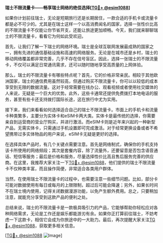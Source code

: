 **瑞士不限流量卡——畅享瑞士网络的绝佳选择[[TG💪+ @esim1088](https://t.me/s/esim1088)]**

如果你计划前往瑞士，无论是短期旅行还是长期居住，一款合适的手机卡或流量卡都是必不可少的。尤其是在瑞士这样一个以高消费闻名的国家，选择一张性价比高的不限流量卡不仅能让你节省开支，还能让旅途更加顺畅。今天，我们就来聊聊瑞士的不限流量卡，看看它为何如此受欢迎。

首先，让我们了解一下瑞士的网络环境。瑞士是全球互联网发展最成熟的国家之一，拥有先进的通信基础设施和高速的网络服务。无论是在城市还是乡村，瑞士的移动网络覆盖都非常完善，几乎不存在信号盲区。因此，选择一张瑞士的不限流量卡，不仅可以满足日常通讯需求，还可以随时随地享受高质量的上网体验。

那么，瑞士的不限流量卡有哪些特点呢？首先，它的价格非常亲民。相较于其他欧洲国家，瑞士的通信费用虽然较高，但通过购买不限流量卡，你可以以较低的成本享受到无限的数据流量。这对于经常需要在线办公、观看视频或者使用社交媒体的人来说，无疑是一个巨大的优势。此外，这些卡通常还提供免费拨打本地电话的服务，甚至有些卡还支持拨打国际长途，这在旅行中尤为实用。

接下来，我们来看看如何选择适合自己的瑞士不限流量卡。市面上的手机卡和流量卡种类繁多，主要分为实体卡和eSIM卡两大类。实体卡是最传统的选择，你需要亲自到运营商的营业厅购买，并进行激活。而eSIM卡则是近年来兴起的一种新型产品，无需实体卡，只需通过手机设置即可完成激活。对于经常更换设备或者不希望携带过多实体物品的用户来说，eSIM卡无疑是更好的选择。

在选择具体产品时，有几个关键点需要注意。首先是网络制式，确保你的手机支持该卡所使用的网络频段；其次是套餐内容，除了流量外，还要留意是否包含语音通话、短信等服务；最后是价格和服务，尽量选择性价比高且售后服务完善的供应商。在这里，我推荐大家关注一下[TG💪+ @esim1088](https://t.me/s/esim1088)，他们提供的瑞士不限流量卡不仅种类丰富，而且操作简便，非常适合各类用户群体。

当然，在使用瑞士不限流量卡的过程中，也需要注意一些细节问题。比如，部分卡可能对数据使用有每日或每月的上限限制，超过后可能会降速；另外，如果长时间不在瑞士境内使用，记得关闭数据漫游功能，以免产生额外费用。总之，只要稍加注意，就能充分享受到这款产品的便利之处。

总结来说，瑞士的不限流量卡是一款极具吸引力的产品，它能够帮助你轻松应对各种网络需求，无论是工作还是娱乐都能游刃有余。如果你正打算前往瑞士，不妨考虑一下这款卡，相信它会成为你旅途中的一大助力。最后，再次提醒大家关注[TG💪+ @esim1088](https://t.me/s/esim1088)，获取更多相关信息。

[[TG💪+ @esim1088](https://t.me/s/esim1088) ![Image](https://i.postimg.cc/4NQfJmqS/Snipaste-2025-05-13-00-14-12.png)]